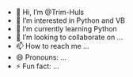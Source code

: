 - 👋 Hi, I’m @Trim-Huls
- 👀 I’m interested in Python and VB
- 🌱 I’m currently learning Python
- 💞️ I’m looking to collaborate on ...
- 📫 How to reach me ...
- 😄 Pronouns: ...
- ⚡ Fun fact: ...

<!---
Trim-Huls/Trim-Huls is a ✨ special ✨ repository because its `README.md` (this file) appears on your GitHub profile.
You can click the Preview link to take a look at your changes.
--->
